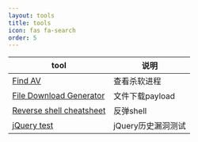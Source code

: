 ```yaml
---
layout: tools
title: tools
icon: fas fa-search
order: 5
---
```



| tool | 说明 |
| ---- | ---- |
| <a href="https://shigophilo.github.io/tool/av.html">Find AV</a> | 查看杀软进程 |
| <a href="https://shigophilo.github.io/tool/File-Download-Generator.html">File Download Generator</a> | 文件下载payload |
| <a href="https://shigophilo.github.io/tool/Reverse-shell-cheatsheet.html">Reverse shell cheatsheet</a> | 反弹shell |
| <a href="https://shigophilo.github.io/tool/jQuery-test.html">jQuery test</a> | jQuery历史漏洞测试 |